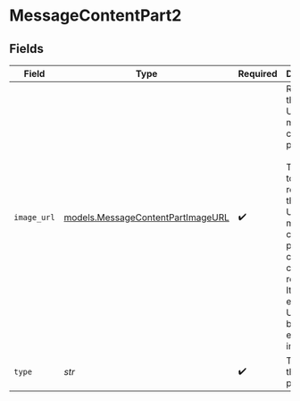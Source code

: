# MessageContentPart2


## Fields

| Field                                                                                                                                                                                                         | Type                                                                                                                                                                                                          | Required                                                                                                                                                                                                      | Description                                                                                                                                                                                                   |
| ------------------------------------------------------------------------------------------------------------------------------------------------------------------------------------------------------------- | ------------------------------------------------------------------------------------------------------------------------------------------------------------------------------------------------------------- | ------------------------------------------------------------------------------------------------------------------------------------------------------------------------------------------------------------- | ------------------------------------------------------------------------------------------------------------------------------------------------------------------------------------------------------------- |
| `image_url`                                                                                                                                                                                                   | [models.MessageContentPartImageURL](../models/messagecontentpartimageurl.md)                                                                                                                                  | :heavy_check_mark:                                                                                                                                                                                            | Represents the image URL of a message content part.<br/><br/>This is used to represent the image URL of a message content part in the chat completion request.<br/>It can be either a URL or a base64 encoded image data. |
| `type`                                                                                                                                                                                                        | *str*                                                                                                                                                                                                         | :heavy_check_mark:                                                                                                                                                                                            | The type of the content part.                                                                                                                                                                                 |